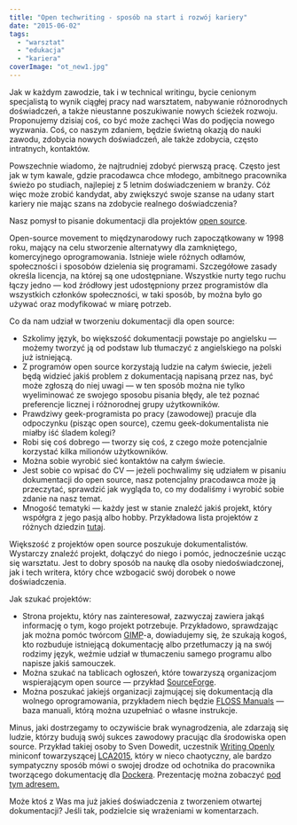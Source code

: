 ```yaml
---
title: "Open techwriting - sposób na start i rozwój kariery"
date: "2015-06-02"
tags:
  - "warsztat"
  - "edukacja"
  - "kariera"
coverImage: "ot_new1.jpg"
---
```


Jak w każdym zawodzie, tak i w technical writingu, bycie cenionym specjalistą to
wynik ciągłej pracy nad warsztatem, nabywanie różnorodnych doświadczeń, a także
nieustanne poszukiwanie nowych ścieżek rozwoju. Proponujemy dzisiaj coś, co być
może zachęci Was do podjęcia nowego wyzwania. Coś, co naszym zdaniem, będzie
świetną okazją do nauki zawodu, zdobycia nowych doświadczeń, ale także zdobycia,
często intratnych, kontaktów.

Powszechnie wiadomo, że najtrudniej zdobyć pierwszą pracę. Często jest jak w tym
kawale, gdzie pracodawca chce młodego, ambitnego pracownika świeżo po studiach,
najlepiej z 5 letnim doświadczeniem w branży. Cóż więc może zrobić kandydat, aby
zwiększyć swoje szanse na udany start kariery nie mając szans na zdobycie
realnego doświadczenia?

Nasz pomysł to pisanie dokumentacji dla projektów
[open source](http://en.wikipedia.org/wiki/Open_source "Open source").

Open-source movement to międzynarodowy ruch zapoczątkowany w 1998 roku, mający
na celu stworzenie alternatywy dla zamkniętego, komercyjnego oprogramowania.
Istnieje wiele różnych odłamów, społeczności i sposobów dzielenia się
programami. Szczegółowe zasady określa licencja, na której są one udostępniane.
Wszystkie nurty tego ruchu łączy jedno — kod źródłowy jest udostępniony przez
programistów dla wszystkich członków społeczności, w taki sposób, by można było
go używać oraz modyfikować w miarę potrzeb.

Co da nam udział w tworzeniu dokumentacji dla open source:

- Szkolimy język, bo większość dokumentacji powstaje po angielsku —
  możemy tworzyć ją od podstaw lub tłumaczyć z angielskiego na polski już
  istniejącą.
- Z programów open source korzystają ludzie na całym świecie, jeżeli będą
  widzieć jakiś problem z dokumentacją napisaną przez nas, być może zgłoszą do
  niej uwagi — w ten sposób można nie tylko wyeliminować ze swojego sposobu
  pisania błędy, ale też poznać preferencje licznej i różnorodnej grupy
  użytkowników.
- Prawdziwy geek-programista po pracy (zawodowej) pracuje dla odpoczynku (pisząc
  open source), czemu geek-dokumentalista nie miałby iść śladem kolegi?
- Robi się coś dobrego — tworzy się coś, z czego może potencjalnie korzystać
  kilka milionów użytkowników.
- Można sobie wyrobić sieć kontaktów na całym świecie.
- Jest sobie co wpisać do CV — jeżeli pochwalimy się udziałem w pisaniu
  dokumentacji do open source, nasz potencjalny pracodawca może ją przeczytać,
  sprawdzić jak wygląda to, co my dodaliśmy i wyrobić sobie zdanie na nasz
  temat.
- Mnogość tematyki — każdy jest w stanie znaleźć jakiś projekt, który współgra z
  jego pasją albo hobby. Przykładowa lista projektów z różnych dziedzin
  [tutaj](http://en.wikipedia.org/wiki/List_of_free_and_open-source_software_packages "Lista projektów").

Większość z projektów open source poszukuje dokumentalistów. Wystarczy znaleźć
projekt, dołączyć do niego i pomóc, jednocześnie ucząc się warsztatu. Jest to
dobry sposób na naukę dla osoby niedoświadczonej, jak i tech writera, który chce
wzbogacić swój dorobek o nowe doświadczenia.

Jak szukać projektów:

- Strona projektu, który nas zainteresował, zazwyczaj zawiera jakąś informację o
  tym, kogo projekt potrzebuje. Przykładowo, sprawdzając jak można pomóc twórcom
  [GIMP](http://www.gimp.org/ "GIMP")\-a, dowiadujemy się, że szukają kogoś, kto
  rozbuduje istniejącą dokumentację albo przetłumaczy ją na swój rodzimy język,
  weźmie udział w tłumaczeniu samego programu albo napisze jakiś samouczek.
- Można szukać na tablicach ogłoszeń, które towarzyszą organizacjom wspierającym
  open source —
  przykład [SourceForge](http://sourceforge.net/p/forge/helpwanted/ "SourceForge").
- Można poszukać jakiejś organizacji zajmującej się dokumentacją dla wolnego
  oprogramowania, przykładem niech będzie
  [FLOSS Manuals](http://www.flossmanuals.org/%20 "Floss Manuals") — baza
  manuali, którą można uzupełniać o własne instrukcje.

Minus, jaki dostrzegamy to oczywiście brak wynagrodzenia, ale zdarzają się
ludzie, którzy budują swój sukces zawodowy pracując dla środowiska open source.
Przykład takiej osoby to Sven Dowedit, uczestnik
[Writing Openly](http://www.stc-aus.org.au/watch-the-talks-from-the-writing-openly-miniconf-at-lca2015/ "WO miniconf")
miniconf towarzyszącej
[LCA2015](https://www.youtube.com/user/linuxconfau2015/feed "LCA 2015"), który w
nieco chaotyczny, ale bardzo sympatyczny sposób mówi o swojej drodze od
ochotnika do pracownika tworzącego dokumentację dla
[Dockera](https://www.docker.com/ "Docker"). Prezentację można zobaczyć
[pod tym adresem.](https://www.youtube.com/watch?v=MBljpRkwbgM "Sven Dowedit")

Może ktoś z Was ma już jakieś doświadczenia z tworzeniem otwartej dokumentacji?
Jeśli tak, podzielcie się wrażeniami w komentarzach.
